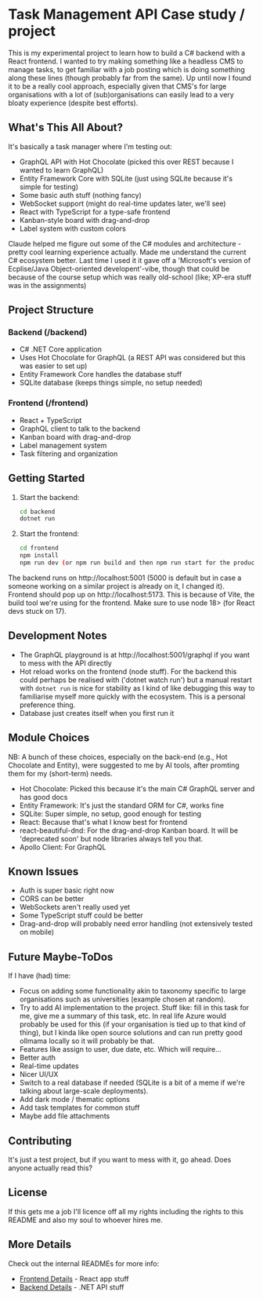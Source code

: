 # Task Management API Case study / project

This is my experimental project to learn how to build a C# backend with a React frontend. I wanted to try making something like a headless CMS to manage tasks, to get familiar with a job posting which is doing something along these lines (though probably far from the same). Up until now I found it to be a really cool approach, especially given that CMS's for large organisations with a lot of (sub)organisations can easily lead to a very bloaty experience (despite best efforts). 

## What's This All About?

It's basically a task manager where I'm testing out:
- GraphQL API with Hot Chocolate (picked this over REST because I wanted to learn GraphQL)
- Entity Framework Core with SQLite (just using SQLite because it's simple for testing)
- Some basic auth stuff (nothing fancy)
- WebSocket support (might do real-time updates later, we'll see)
- React with TypeScript for a type-safe frontend
- Kanban-style board with drag-and-drop
- Label system with custom colors

Claude helped me figure out some of the C# modules and architecture - pretty cool learning experience actually. Made me understand the current C# ecosystem better. Last time I used it it gave off a 'Microsoft's version of Ecplise/Java Object-oriented developent'-vibe, though that could be because of the course setup which was really old-school (like; XP-era stuff was in the assignments)

## Project Structure

### Backend (/backend)
- C# .NET Core application
- Uses Hot Chocolate for GraphQL (a REST API was considered but this was easier to set up)
- Entity Framework Core handles the database stuff
- SQLite database (keeps things simple, no setup needed)

### Frontend (/frontend)
- React + TypeScript 
- GraphQL client to talk to the backend
- Kanban board with drag-and-drop
- Label management system
- Task filtering and organization

## Getting Started

1. Start the backend:
   ```sh
   cd backend
   dotnet run
   ```

2. Start the frontend:
   ```sh
   cd frontend
   npm install
   npm run dev (or npm run build and then npm run start for the production lovers)
   ```

The backend runs on http://localhost:5001 (5000 is default but in case a someone working on a similar project is already on it, I changed it).
Frontend should pop up on http://localhost:5173. This is because of Vite, the build tool we're using for the frontend. Make sure to use node 18> (for React devs stuck on 17).

## Development Notes

- The GraphQL playground is at http://localhost:5001/graphql if you want to mess with the API directly
- Hot reload works on the frontend (node stuff). For the backend this could perhaps be realised with  ('dotnet watch run') but a manual restart with `dotnet run` is nice for stability as I kind of like debugging this way to familiarise myself more quickly with the ecosystem. This is a personal preference thing.
- Database just creates itself when you first run it

## Module Choices

NB: A bunch of these choices, especially on the back-end (e.g., Hot Chocolate and Entity), were suggested to me by AI tools, after promting them for my (short-term) needs. 
- Hot Chocolate: Picked this because it's the main C# GraphQL server and has good docs
- Entity Framework: It's just the standard ORM for C#, works fine
- SQLite: Super simple, no setup, good enough for testing
- React: Because that's what I know best for frontend
- react-beautiful-dnd: For the drag-and-drop Kanban board. It will be 'deprecated soon' but node libraries always tell you that.
- Apollo Client: For GraphQL

## Known Issues

- Auth is super basic right now
- CORS can be better
- WebSockets aren't really used yet
- Some TypeScript stuff could be better
- Drag-and-drop will probably need error handling (not extensively tested on mobile)

## Future Maybe-ToDos

If I have (had) time:
- Focus on adding some functionality akin to taxonomy specific to large organisations such as universities (example chosen at random).
- Try to add AI implementation to the project. Stuff like: fill in this task for me, give me a summary of this task, etc. In real life Azure would probably be used for this (if your organisation is tied up to that kind of thing), but I kinda like open source solutions and can run pretty good ollmama locally so it will probably be that.
- Features like assign to user, due date, etc. Which will require...
- Better auth 
- Real-time updates
- Nicer UI/UX
- Switch to a real database if needed (SQLite is a bit of a meme if we're talking about large-scale deployments).
- Add dark mode / thematic options
- Add task templates for common stuff
- Maybe add file attachments

## Contributing

It's just a test project, but if you want to mess with it, go ahead. Does anyone actually read this?

## License

If this gets me a job I'll licence off all my rights including the rights to this README and also my soul to whoever hires me.

## More Details

Check out the internal READMEs for more info:
- [Frontend Details](frontend/README.md) - React app stuff
- [Backend Details](backend/README.md) - .NET API stuff
